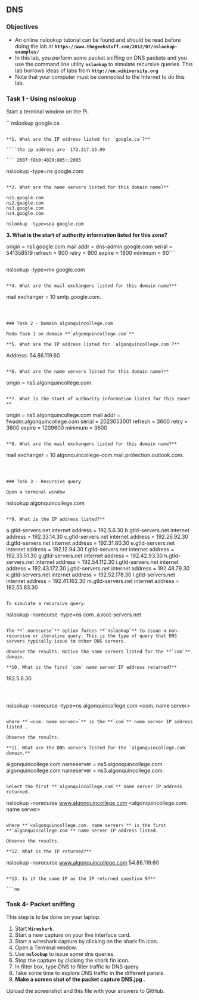 ## DNS

### Objectives

- An online nslookup tutorial can be found and should be read before doing the lab at **`https://www.thegeekstuff.com/2012/07/nslookup-examples/`**
- In this lab, you perform some packet sniffing on DNS packets and you use the command line utility **`nslookup`** to simulate recursive queries. This lab borrows ideas of labs from **`http://en.wikiversity.org`**
- Note that your computer must be connected to the Internet to do this lab.

### Task 1 - Using nslookup

Start a terminal window on the Pi.

``
nslookup google.ca
```

**1. What are the IP address listed for `google.ca`?**

````the ip address are  172.217.13.99

``` 2607:f8b0:4020:805::2003

```
nslookup -type=ns google.com
```

**2. What are the name servers listed for this domain name?**

ns1.google.com
ns2.google.com
ns3.google.com
ns4.google.com

nslookup -type=soa google.com
```

**3. What is the start of authority information listed for this zone?**

origin = ns1.google.com
mail addr = dns-admin.google.com
serial = 541358519
refresh = 900
retry = 900
expire = 1800
minimum = 60```

```

```
nslookup -type=mx google.com
```

**4. What are the mail exchangers listed for this domain name?**

```
mail exchanger = 10 smtp.google.com.
```



### Task 2 - Domain algonquincollege.com

Redo Task 1 on domain **`algonquincollege.com`**

**5. What are the IP address listed for `algonquincollege.com`?**

```
Address: 54.86.119.60
```

**6. What are the name servers listed for this domain name?**

```
origin = ns5.algonquincollege.com
```

**7. What is the start of authority information listed for this zone?**

```
origin = ns5.algonquincollege.com
mail addr = fwadm.algonquincollege.com
serial = 2023053001
refresh = 3600
retry = 3600
expire = 1209600
minimum = 3600
```

**8. What are the mail exchangers listed for this domain name?**

```
mail exchanger = 10 algonquincollege-com.mail.protection.outlook.com.
```



### Task 3 - Recursive query

Open a terminal window

```
nslookup algonquincollege.com
```

**9. What is the IP address listed?**

```
a.gtld-servers.net internet address = 192.5.6.30
b.gtld-servers.net internet address = 192.33.14.30
c.gtld-servers.net internet address = 192.26.92.30
d.gtld-servers.net internet address = 192.31.80.30
e.gtld-servers.net internet address = 192.12.94.30
f.gtld-servers.net internet address = 192.35.51.30
g.gtld-servers.net internet address = 192.42.93.30
h.gtld-servers.net internet address = 192.54.112.30
i.gtld-servers.net internet address = 192.43.172.30
j.gtld-servers.net internet address = 192.48.79.30
k.gtld-servers.net internet address = 192.52.178.30
l.gtld-servers.net internet address = 192.41.162.30
m.gtld-servers.net internet address = 192.55.83.30
```

To simulate a recursive query:

```
nslookup -norecurse -type=ns com. a.root-servers.net
```

The **`-norecurse`** option forces **`nslookup`** to issue a non-recursive or iterative query. This is the type of query that DNS servers typically issue to other DNS servers.

Observe the results. Notice the name servers listed for the **`com`** domain.

**10. What is the first `com` name server IP address returned?**

```
192.5.6.30
```



```
nslookup -norecurse -type=ns algonquincollege.com <com. name server>
```

where **`<com. name server>`** is the **`com`** name server IP address listed .

Observe the results.

**11. What are the DNS servers listed for the `algonquincollege.com` domain.**

```
algonquincollege.com nameserver = ns5.algonquincollege.com.
algonquincollege.com nameserver = ns3.algonquincollege.com.
```

Select the first **`algonquincollege.com`** name server IP address returned.

```
nslookup -norecurse www.algonquincollege.com <algonquincollege.com. name server>
```

where **`<algonquincollege.com. name server>`** is the first **`algonquincollege.com`** name server IP address listed.

Observe the results.

**12. What is the IP returned?**

```
nslookup -norecurse www.algonquincollege.com 54.86.119.60
```

**13. Is it the same IP as the IP returned question 9?**

```no
```



### Task 4- Packet sniffing

This step is to be done on your laptop.

1. Start **`Wireshark`**.
2. Start a new capture on your live interface card.
3. Start a wireshark capture by clicking on the shark fin icon.
4. Open a Terminal window.
5. Use **`nslookup`** to issue some dns queries.
6. Stop the capture by clicking the shark fin icon.
7. In filter box, type DNS to filter traffic to DNS query
8. Take some time to explore DNS traffic in the different panels.
9. **Make a screen shot of the packet capture DNS.jpg .**

Upload the screenshot and this file with your answers to GitHub.

